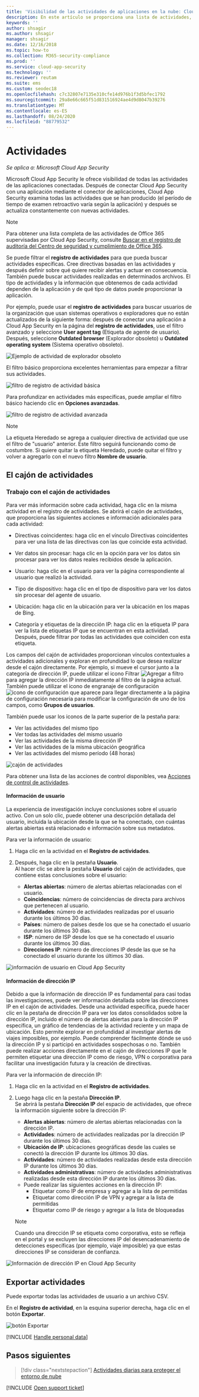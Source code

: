 ```yaml
---
title: 'Visibilidad de las actividades de aplicaciones en la nube: Cloud App Security'
description: En este artículo se proporciona una lista de actividades, filtros y parámetros de coincidencia que se pueden aplicar a directivas de actividad.
keywords: ''
author: shsagir
ms.author: shsagir
manager: shsagir
ms.date: 12/16/2018
ms.topic: how-to
ms.collection: M365-security-compliance
ms.prod: ''
ms.service: cloud-app-security
ms.technology: ''
ms.reviewer: reutam
ms.suite: ems
ms.custom: seodec18
ms.openlocfilehash: c7c32807e7135e310cfe14d976b1f3d5bfec1792
ms.sourcegitcommit: 29a8e66c665f51d831516924ae4d9d8047b39276
ms.translationtype: MT
ms.contentlocale: es-ES
ms.lasthandoff: 08/24/2020
ms.locfileid: "88779532"
---
```

# <a name="activities"></a>Actividades

*Se aplica a: Microsoft Cloud App Security*

Microsoft Cloud App Security le ofrece visibilidad de todas las actividades de las aplicaciones conectadas. Después de conectar Cloud App Security con una aplicación mediante el conector de aplicaciones, Cloud App Security examina todas las actividades que se han producido (el período de tiempo de examen retroactivo varía según la aplicación) y después se actualiza constantemente con nuevas actividades.

> [!NOTE]
> Para obtener una lista completa de las actividades de Office 365 supervisadas por Cloud App Security, consulte [Buscar en el registro de auditoría del Centro de seguridad y cumplimiento de Office 365](https://support.office.com/article/Search-the-audit-log-in-the-Office-365-Security-Compliance-Center-0d4d0f35-390b-4518-800e-0c7ec95e946c?ui=en-US&rs=en-US&ad=US#ID0EABAAA=Audited_activities).

Se puede filtrar el **registro de actividades** para que pueda buscar actividades específicas. Cree directivas basadas en las actividades y después definir sobre qué quiere recibir alertas y actuar en consecuencia. También puede buscar actividades realizadas en determinados archivos. El tipo de actividades y la información que obtenemos de cada actividad dependen de la aplicación y de qué tipo de datos puede proporcionar la aplicación.

Por ejemplo, puede usar el **registro de actividades** para buscar usuarios de la organización que usan sistemas operativos o exploradores que no están actualizados de la siguiente forma: después de conectar una aplicación a Cloud App Security en la página del **registro de actividades**, use el filtro avanzado y seleccione **User agent tag** (Etiqueta de agente de usuario). Después, seleccione **Outdated browser** (Explorador obsoleto) u **Outdated operating system** (Sistema operativo obsoleto).

![Ejemplo de actividad de explorador obsoleto](media/activity-example-outdated.png)

El filtro básico proporciona excelentes herramientas para empezar a filtrar sus actividades.

![filtro de registro de actividad básica](media/activity-log-filter-basic.png)

Para profundizar en actividades más específicas, puede ampliar el filtro básico haciendo clic en **Opciones avanzadas**.

![filtro de registro de actividad avanzada](media/activity-log-filter-advanced.png)

> [!NOTE]
> La etiqueta Heredado se agrega a cualquier directiva de actividad que use el filtro de "usuario" anterior. Este filtro seguirá funcionando como de costumbre. Si quiere quitar la etiqueta Heredado, puede quitar el filtro y volver a agregarlo con el nuevo filtro **Nombre de usuario**.

## <a name="the-activity-drawer"></a>El cajón de actividades

### <a name="working-with-the-activity-drawer"></a>Trabajo con el cajón de actividades

Para ver más información sobre cada actividad, haga clic en la misma actividad en el registro de actividades. Se abrirá el cajón de actividades, que proporciona las siguientes acciones e información adicionales para cada actividad:
- Directivas coincidentes: haga clic en el vínculo Directivas coincidentes para ver una lista de las directivas con las que coincide esta actividad.

- Ver datos sin procesar: haga clic en la opción para ver los datos sin procesar para ver los datos reales recibidos desde la aplicación.

- Usuario: haga clic en el usuario para ver la página correspondiente al usuario que realizó la actividad.

- Tipo de dispositivo: haga clic en el tipo de dispositivo para ver los datos sin procesar del agente de usuario.

- Ubicación: haga clic en la ubicación para ver la ubicación en los mapas de Bing.

- Categoría y etiquetas de la dirección IP: haga clic en la etiqueta IP para ver la lista de etiquetas IP que se encuentran en esta actividad. Después, puede filtrar por todas las actividades que coinciden con esta etiqueta.

Los campos del cajón de actividades proporcionan vínculos contextuales a actividades adicionales y exploran en profundidad lo que desea realizar desde el cajón directamente. Por ejemplo, si mueve el cursor junto a la categoría de dirección IP, puede utilizar el icono Filtrar ![Agregar a filtro](media/add-to-filter-icon.png) para agregar la dirección IP inmediatamente al filtro de la página actual. También puede utilizar el icono de engranaje de configuración ![icono de configuración](media/contextual-settings-icon.png) que aparece para llegar directamente a la página de configuración necesaria para modificar la configuración de uno de los campos, como **Grupos de usuarios**.

También puede usar los iconos de la parte superior de la pestaña para:
- Ver las actividades del mismo tipo
- Ver todas las actividades del mismo usuario
- Ver las actividades de la misma dirección IP
- Ver las actividades de la misma ubicación geográfica
- Ver las actividades del mismo período (48 horas)

![cajón de actividades](media/activity-drawer.png "cajón de actividades")

Para obtener una lista de las acciones de control disponibles, vea [Acciones de control de actividades](governance-actions.md#activity-governance-actions).

#### <a name="user-insights"></a>Información de usuario

La experiencia de investigación incluye conclusiones sobre el usuario activo. Con un solo clic, puede obtener una descripción detallada del usuario, incluida la ubicación desde la que se ha conectado, con cuántas alertas abiertas está relacionado e información sobre sus metadatos.

Para ver la información de usuario:

1. Haga clic en la actividad en el **Registro de actividades**.

2. Después, haga clic en la pestaña **Usuario**.  
Al hacer clic se abre la pestaña **Usuario** del cajón de actividades, que contiene estas conclusiones sobre el usuario:
    - **Alertas abiertas**: número de alertas abiertas relacionadas con el usuario.
    - **Coincidencias**: número de coincidencias de directa para archivos que pertenecen al usuario.
    - **Actividades**: número de actividades realizadas por el usuario durante los últimos 30 días.
    - **Países**: número de países desde los que se ha conectado el usuario durante los últimos 30 días.
    - **ISP**: número de ISP desde los que se ha conectado el usuario durante los últimos 30 días.
    - **Direcciones IP**: número de direcciones IP desde las que se ha conectado el usuario durante los últimos 30 días.

![información de usuario en Cloud App Security](media/user-insights.png)

#### <a name="ip-address-insights"></a>Información de dirección IP

Debido a que la información de dirección IP es fundamental para casi todas las investigaciones, puede ver información detallada sobre las direcciones IP en el cajón de actividades. Desde una actividad específica, puede hacer clic en la pestaña de dirección IP para ver los datos consolidados sobre la dirección IP, incluido el número de alertas abiertas para la dirección IP específica, un gráfico de tendencias de la actividad reciente y un mapa de ubicación. Esto permite explorar en profundidad al investigar alertas de viajes imposibles, por ejemplo. Puede comprender fácilmente dónde se usó la dirección IP y si participó en actividades sospechosas o no. También puede realizar acciones directamente en el cajón de direcciones IP que le permiten etiquetar una dirección IP como de riesgo, VPN o corporativa para facilitar una investigación futura y la creación de directivas.

Para ver la información de dirección IP:

1. Haga clic en la actividad en el **Registro de actividades**.

2. Luego haga clic en la pestaña **Dirección IP**.  
Se abrirá la pestaña **Dirección IP** del espacio de actividades, que ofrece la información siguiente sobre la dirección IP:
    - **Alertas abiertas**: número de alertas abiertas relacionadas con la dirección IP.
    - **Actividades**: número de actividades realizadas por la dirección IP durante los últimos 30 días.
    - **Ubicación de IP**: ubicaciones geográficas desde las cuales se conectó la dirección IP durante los últimos 30 días.
    - **Actividades**: número de actividades realizadas desde esta dirección IP durante los últimos 30 días.
    - **Actividades administrativas**: número de actividades administrativas realizadas desde esta dirección IP durante los últimos 30 días.
    - Puede realizar las siguientes acciones en la dirección IP:
        - Etiquetar como IP de empresa y agregar a la lista de permitidas
        - Etiquetar como dirección IP de VPN y agregar a la lista de permitidas
        - Etiquetar como IP de riesgo y agregar a la lista de bloqueadas

   >[!NOTE]
   > Cuando una dirección IP se etiqueta como corporativa, esto se refleja en el portal y se excluyen las direcciones IP del desencadenamiento de detecciones específicas (por ejemplo, viaje imposible) ya que estas direcciones IP se consideran de confianza.

![Información de dirección IP en Cloud App Security](media/ip-address-insights.png)

## <a name="export-activities"></a>Exportar actividades <a name="export"></a>

Puede exportar todas las actividades de usuario a un archivo CSV.

En el **Registro de actividad**, en la esquina superior derecha, haga clic en el botón **Exportar**.

![botón Exportar](media/export-button.png)

[!INCLUDE [Handle personal data](../includes/gdpr-intro-sentence.md)]

## <a name="next-steps"></a>Pasos siguientes

> [!div class="nextstepaction"]
> [Actividades diarias para proteger el entorno de nube](daily-activities-to-protect-your-cloud-environment.md)

[!INCLUDE [Open support ticket](includes/support.md)]
